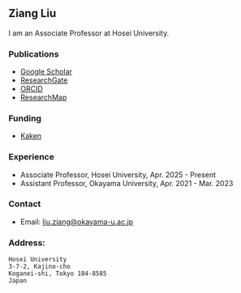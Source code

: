 # 

## Ziang Liu
I am an Associate Professor at Hosei University.   

### Publications

- [Google Scholar](https://scholar.google.com/citations?user=dRuC1OoAAAAJ&hl)
- [ResearchGate](https://www.researchgate.net/profile/Ziang-Liu-4)
- [ORCID](https://orcid.org/0000-0002-1364-3502)
- [ResearchMap](https://researchmap.jp/liu.ziang)

### Funding

- [Kaken](https://nrid.nii.ac.jp/ja/nrid/1000030908166/)

### Experience

- Associate Professor, Hosei University, Apr. 2025 - Present
- Assistant Professor, Okayama University, Apr. 2021 - Mar. 2023

### Contact 

- Email: [liu.ziang@okayama-u.ac.jp](mailto:liu.ziang@okayama-u.ac.jp)   

### Address:
```
Hosei University   
3-7-2, Kajino-cho   
Koganei-shi, Tokyo 184-8585   
Japan
```

